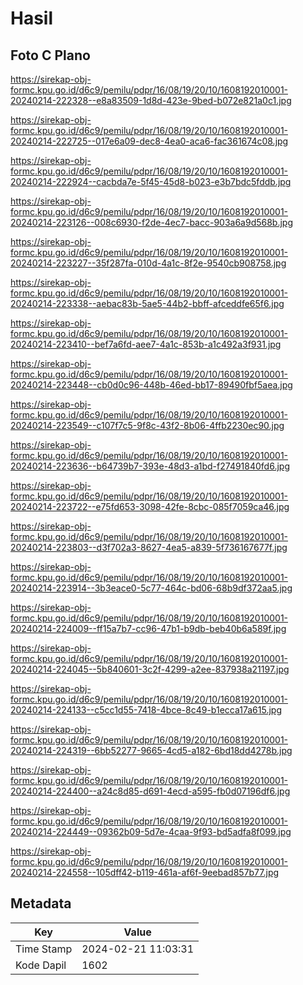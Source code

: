 # Hasil

## Foto C Plano

https://sirekap-obj-formc.kpu.go.id/d6c9/pemilu/pdpr/16/08/19/20/10/1608192010001-20240214-222328--e8a83509-1d8d-423e-9bed-b072e821a0c1.jpg

https://sirekap-obj-formc.kpu.go.id/d6c9/pemilu/pdpr/16/08/19/20/10/1608192010001-20240214-222725--017e6a09-dec8-4ea0-aca6-fac361674c08.jpg

https://sirekap-obj-formc.kpu.go.id/d6c9/pemilu/pdpr/16/08/19/20/10/1608192010001-20240214-222924--cacbda7e-5f45-45d8-b023-e3b7bdc5fddb.jpg

https://sirekap-obj-formc.kpu.go.id/d6c9/pemilu/pdpr/16/08/19/20/10/1608192010001-20240214-223126--008c6930-f2de-4ec7-bacc-903a6a9d568b.jpg

https://sirekap-obj-formc.kpu.go.id/d6c9/pemilu/pdpr/16/08/19/20/10/1608192010001-20240214-223227--35f287fa-010d-4a1c-8f2e-9540cb908758.jpg

https://sirekap-obj-formc.kpu.go.id/d6c9/pemilu/pdpr/16/08/19/20/10/1608192010001-20240214-223338--aebac83b-5ae5-44b2-bbff-afceddfe65f6.jpg

https://sirekap-obj-formc.kpu.go.id/d6c9/pemilu/pdpr/16/08/19/20/10/1608192010001-20240214-223410--bef7a6fd-aee7-4a1c-853b-a1c492a3f931.jpg

https://sirekap-obj-formc.kpu.go.id/d6c9/pemilu/pdpr/16/08/19/20/10/1608192010001-20240214-223448--cb0d0c96-448b-46ed-bb17-89490fbf5aea.jpg

https://sirekap-obj-formc.kpu.go.id/d6c9/pemilu/pdpr/16/08/19/20/10/1608192010001-20240214-223549--c107f7c5-9f8c-43f2-8b06-4ffb2230ec90.jpg

https://sirekap-obj-formc.kpu.go.id/d6c9/pemilu/pdpr/16/08/19/20/10/1608192010001-20240214-223636--b64739b7-393e-48d3-a1bd-f27491840fd6.jpg

https://sirekap-obj-formc.kpu.go.id/d6c9/pemilu/pdpr/16/08/19/20/10/1608192010001-20240214-223722--e75fd653-3098-42fe-8cbc-085f7059ca46.jpg

https://sirekap-obj-formc.kpu.go.id/d6c9/pemilu/pdpr/16/08/19/20/10/1608192010001-20240214-223803--d3f702a3-8627-4ea5-a839-5f736167677f.jpg

https://sirekap-obj-formc.kpu.go.id/d6c9/pemilu/pdpr/16/08/19/20/10/1608192010001-20240214-223914--3b3eace0-5c77-464c-bd06-68b9df372aa5.jpg

https://sirekap-obj-formc.kpu.go.id/d6c9/pemilu/pdpr/16/08/19/20/10/1608192010001-20240214-224009--ff15a7b7-cc96-47b1-b9db-beb40b6a589f.jpg

https://sirekap-obj-formc.kpu.go.id/d6c9/pemilu/pdpr/16/08/19/20/10/1608192010001-20240214-224045--5b840601-3c2f-4299-a2ee-837938a21197.jpg

https://sirekap-obj-formc.kpu.go.id/d6c9/pemilu/pdpr/16/08/19/20/10/1608192010001-20240214-224133--c5cc1d55-7418-4bce-8c49-b1ecca17a615.jpg

https://sirekap-obj-formc.kpu.go.id/d6c9/pemilu/pdpr/16/08/19/20/10/1608192010001-20240214-224319--6bb52277-9665-4cd5-a182-6bd18dd4278b.jpg

https://sirekap-obj-formc.kpu.go.id/d6c9/pemilu/pdpr/16/08/19/20/10/1608192010001-20240214-224400--a24c8d85-d691-4ecd-a595-fb0d07196df6.jpg

https://sirekap-obj-formc.kpu.go.id/d6c9/pemilu/pdpr/16/08/19/20/10/1608192010001-20240214-224449--09362b09-5d7e-4caa-9f93-bd5adfa8f099.jpg

https://sirekap-obj-formc.kpu.go.id/d6c9/pemilu/pdpr/16/08/19/20/10/1608192010001-20240214-224558--105dff42-b119-461a-af6f-9eebad857b77.jpg


## Metadata

| Key        | Value               |
| ---------- | ------------------- |
| Time Stamp | 2024-02-21 11:03:31 |
| Kode Dapil | 1602                |



